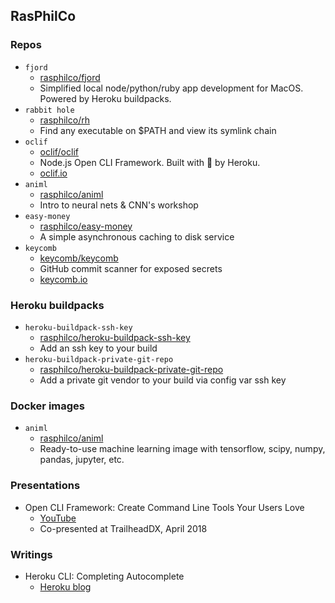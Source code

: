 ## RasPhilCo

### Repos
- `fjord` 
  - [rasphilco/fjord](https://github.com/RasPhilCo/fjord)
  - Simplified local node/python/ruby app development for MacOS. Powered by Heroku buildpacks.
- `rabbit hole`
  - [rasphilco/rh](https://github.com/RasPhilCo/rabbit-hole)
  - Find any executable on $PATH and view its symlink chain
- `oclif` 
  - [oclif/oclif](https://github.com/oclif/oclif)
  - Node.js Open CLI Framework. Built with 💜 by Heroku.
  - [oclif.io](https://oclif.io)
- `animl` 
  - [rasphilco/animl](https://github.com/RasPhilCo/animl)
  - Intro to neural nets & CNN's workshop
- `easy-money` 
  - [rasphilco/easy-money](https://github.com/RasPhilCo/easy-money)
  - A simple asynchronous caching to disk service
- `keycomb` 
  - [keycomb/keycomb](https://github.com/keycomb/keycomb)
  - GitHub commit scanner for exposed secrets
  - [keycomb.io](https://keycomb.io)


### Heroku buildpacks
- `heroku-buildpack-ssh-key`
  - [rasphilco/heroku-buildpack-ssh-key](https://github.com/RasPhilCo/heroku-buildpack-ssh-key)
  - Add an ssh key to your build
- `heroku-buildpack-private-git-repo`
  - [rasphilco/heroku-buildpack-private-git-repo](https://github.com/RasPhilCo/heroku-buildpack-private-git-repo)
  - Add a private git vendor to your build via config var ssh key


### Docker images
- `animl` 
  - [rasphilco/animl](https://hub.docker.com/r/rasphilco/animl)
  - Ready-to-use machine learning image with tensorflow, scipy, numpy, pandas, jupyter, etc.


### Presentations
- Open CLI Framework: Create Command Line Tools Your Users Love
  - [YouTube](https://www.youtube.com/watch?v=ZBRmOS7dmD0)
  - Co-presented at TrailheadDX, April 2018

### Writings
- Heroku CLI: Completing Autocomplete
  - [Heroku blog](https://blog.heroku.com/completing-autocomplete)
